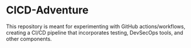 # CICD-Adventure
This repository is meant for experimenting with GitHub actions/workflows, creating a CI/CD pipeline that incorporates testing, DevSecOps tools, and other components.
